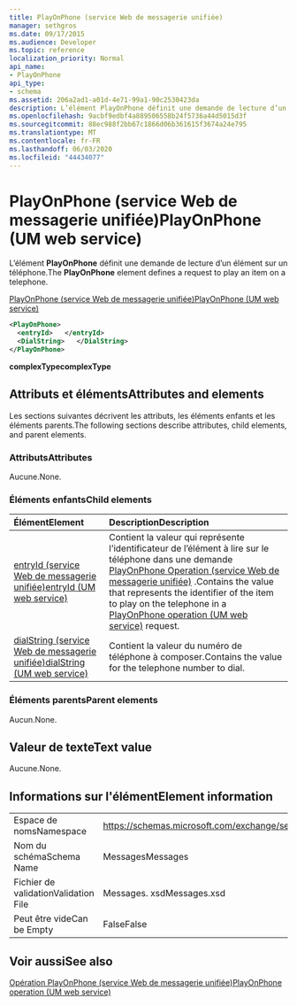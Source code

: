 ```yaml
---
title: PlayOnPhone (service Web de messagerie unifiée)
manager: sethgros
ms.date: 09/17/2015
ms.audience: Developer
ms.topic: reference
localization_priority: Normal
api_name:
- PlayOnPhone
api_type:
- schema
ms.assetid: 206a2ad1-a01d-4e71-99a1-90c2530423da
description: L’élément PlayOnPhone définit une demande de lecture d’un élément sur un téléphone.
ms.openlocfilehash: 9acbf9edbf4a889506558b24f5736a44d5015d3f
ms.sourcegitcommit: 88ec988f2bb67c1866d06b361615f3674a24e795
ms.translationtype: MT
ms.contentlocale: fr-FR
ms.lasthandoff: 06/03/2020
ms.locfileid: "44434077"
---
```

# <a name="playonphone-um-web-service"></a><span data-ttu-id="69d08-103">PlayOnPhone (service Web de messagerie unifiée)</span><span class="sxs-lookup"><span data-stu-id="69d08-103">PlayOnPhone (UM web service)</span></span>

<span data-ttu-id="69d08-104">L’élément **PlayOnPhone** définit une demande de lecture d’un élément sur un téléphone.</span><span class="sxs-lookup"><span data-stu-id="69d08-104">The **PlayOnPhone** element defines a request to play an item on a telephone.</span></span> 
  
[<span data-ttu-id="69d08-105">PlayOnPhone (service Web de messagerie unifiée)</span><span class="sxs-lookup"><span data-stu-id="69d08-105">PlayOnPhone (UM web service)</span></span>](playonphone-um-web-service.md)
  
```xml
<PlayOnPhone>
  <entryId>   </entryId>
  <DialString>   </DialString>
</PlayOnPhone>
```

 <span data-ttu-id="69d08-106">**complexType**</span><span class="sxs-lookup"><span data-stu-id="69d08-106">**complexType**</span></span>
## <a name="attributes-and-elements"></a><span data-ttu-id="69d08-107">Attributs et éléments</span><span class="sxs-lookup"><span data-stu-id="69d08-107">Attributes and elements</span></span>

<span data-ttu-id="69d08-108">Les sections suivantes décrivent les attributs, les éléments enfants et les éléments parents.</span><span class="sxs-lookup"><span data-stu-id="69d08-108">The following sections describe attributes, child elements, and parent elements.</span></span>
  
### <a name="attributes"></a><span data-ttu-id="69d08-109">Attributs</span><span class="sxs-lookup"><span data-stu-id="69d08-109">Attributes</span></span>

<span data-ttu-id="69d08-110">Aucune.</span><span class="sxs-lookup"><span data-stu-id="69d08-110">None.</span></span>
  
### <a name="child-elements"></a><span data-ttu-id="69d08-111">Éléments enfants</span><span class="sxs-lookup"><span data-stu-id="69d08-111">Child elements</span></span>

|<span data-ttu-id="69d08-112">**Élément**</span><span class="sxs-lookup"><span data-stu-id="69d08-112">**Element**</span></span>|<span data-ttu-id="69d08-113">**Description**</span><span class="sxs-lookup"><span data-stu-id="69d08-113">**Description**</span></span>|
|:-----|:-----|
|[<span data-ttu-id="69d08-114">entryId (service Web de messagerie unifiée)</span><span class="sxs-lookup"><span data-stu-id="69d08-114">entryId (UM web service)</span></span>](entryid-um-web-service.md) <br/> |<span data-ttu-id="69d08-115">Contient la valeur qui représente l’identificateur de l’élément à lire sur le téléphone dans une demande [PlayOnPhone Operation (service Web de messagerie unifiée)](playonphone-operation-um-web-service.md) .</span><span class="sxs-lookup"><span data-stu-id="69d08-115">Contains the value that represents the identifier of the item to play on the telephone in a [PlayOnPhone operation (UM web service)](playonphone-operation-um-web-service.md) request.</span></span>  <br/> |
|[<span data-ttu-id="69d08-116">dialString (service Web de messagerie unifiée)</span><span class="sxs-lookup"><span data-stu-id="69d08-116">dialString (UM web service)</span></span>](dialstring-um-web-service.md) <br/> |<span data-ttu-id="69d08-117">Contient la valeur du numéro de téléphone à composer.</span><span class="sxs-lookup"><span data-stu-id="69d08-117">Contains the value for the telephone number to dial.</span></span>  <br/> |
   
### <a name="parent-elements"></a><span data-ttu-id="69d08-118">Éléments parents</span><span class="sxs-lookup"><span data-stu-id="69d08-118">Parent elements</span></span>

<span data-ttu-id="69d08-119">Aucun.</span><span class="sxs-lookup"><span data-stu-id="69d08-119">None.</span></span>
  
## <a name="text-value"></a><span data-ttu-id="69d08-120">Valeur de texte</span><span class="sxs-lookup"><span data-stu-id="69d08-120">Text value</span></span>

<span data-ttu-id="69d08-121">Aucune.</span><span class="sxs-lookup"><span data-stu-id="69d08-121">None.</span></span>
  
## <a name="element-information"></a><span data-ttu-id="69d08-122">Informations sur l'élément</span><span class="sxs-lookup"><span data-stu-id="69d08-122">Element information</span></span>

|||
|:-----|:-----|
|<span data-ttu-id="69d08-123">Espace de noms</span><span class="sxs-lookup"><span data-stu-id="69d08-123">Namespace</span></span>  <br/> |https://schemas.microsoft.com/exchange/services/2006/messages  <br/> |
|<span data-ttu-id="69d08-124">Nom du schéma</span><span class="sxs-lookup"><span data-stu-id="69d08-124">Schema Name</span></span>  <br/> |<span data-ttu-id="69d08-125">Messages</span><span class="sxs-lookup"><span data-stu-id="69d08-125">Messages</span></span>  <br/> |
|<span data-ttu-id="69d08-126">Fichier de validation</span><span class="sxs-lookup"><span data-stu-id="69d08-126">Validation File</span></span>  <br/> |<span data-ttu-id="69d08-127">Messages. xsd</span><span class="sxs-lookup"><span data-stu-id="69d08-127">Messages.xsd</span></span>  <br/> |
|<span data-ttu-id="69d08-128">Peut être vide</span><span class="sxs-lookup"><span data-stu-id="69d08-128">Can be Empty</span></span>  <br/> |<span data-ttu-id="69d08-129">False</span><span class="sxs-lookup"><span data-stu-id="69d08-129">False</span></span>  <br/> |
   
## <a name="see-also"></a><span data-ttu-id="69d08-130">Voir aussi</span><span class="sxs-lookup"><span data-stu-id="69d08-130">See also</span></span>



[<span data-ttu-id="69d08-131">Opération PlayOnPhone (service Web de messagerie unifiée)</span><span class="sxs-lookup"><span data-stu-id="69d08-131">PlayOnPhone operation (UM web service)</span></span>](playonphone-operation-um-web-service.md)

